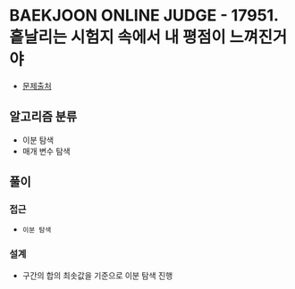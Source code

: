 # BAEKJOON ONLINE JUDGE - 17951. 흩날리는 시험지 속에서 내 평점이 느껴진거야

- [문제출처](https://www.acmicpc.net/problem/17951 '17951. 흩날리는 시험지 속에서 내 평점이 느껴진거야')

## 알고리즘 분류

- 이분 탐색
- 매개 변수 탐색

## 풀이

### 접근

- `이분 탐색`

### 설계

- 구간의 합의 최솟값을 기준으로 이분 탐색 진행
